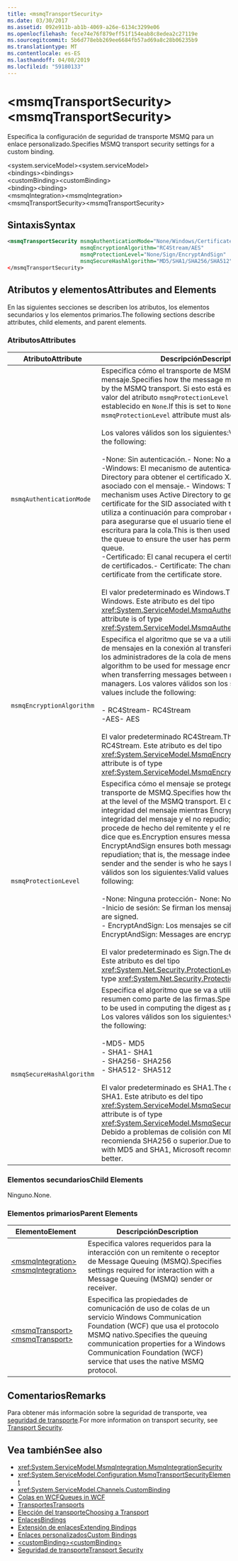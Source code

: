 ```yaml
---
title: <msmqTransportSecurity>
ms.date: 03/30/2017
ms.assetid: 092e911b-ab1b-4069-a26e-6134c3299e06
ms.openlocfilehash: fece74e76f879eff51f154eab8c8edea2c27119e
ms.sourcegitcommit: 5b6d778ebb269ee6684fb57ad69a8c28b06235b9
ms.translationtype: MT
ms.contentlocale: es-ES
ms.lasthandoff: 04/08/2019
ms.locfileid: "59180133"
---
```

# <a name="msmqtransportsecurity"></a><span data-ttu-id="e6871-101">\<msmqTransportSecurity></span><span class="sxs-lookup"><span data-stu-id="e6871-101">\<msmqTransportSecurity></span></span>
<span data-ttu-id="e6871-102">Especifica la configuración de seguridad de transporte MSMQ para un enlace personalizado.</span><span class="sxs-lookup"><span data-stu-id="e6871-102">Specifies MSMQ transport security settings for a custom binding.</span></span>  
  
 <span data-ttu-id="e6871-103">\<system.serviceModel></span><span class="sxs-lookup"><span data-stu-id="e6871-103">\<system.serviceModel></span></span>  
<span data-ttu-id="e6871-104">\<bindings></span><span class="sxs-lookup"><span data-stu-id="e6871-104">\<bindings></span></span>  
<span data-ttu-id="e6871-105">\<customBinding></span><span class="sxs-lookup"><span data-stu-id="e6871-105">\<customBinding></span></span>  
<span data-ttu-id="e6871-106">\<binding></span><span class="sxs-lookup"><span data-stu-id="e6871-106">\<binding></span></span>  
<span data-ttu-id="e6871-107">\<msmqIntegration></span><span class="sxs-lookup"><span data-stu-id="e6871-107">\<msmqIntegration></span></span>  
<span data-ttu-id="e6871-108">\<msmqTransportSecurity></span><span class="sxs-lookup"><span data-stu-id="e6871-108">\<msmqTransportSecurity></span></span>  
  
## <a name="syntax"></a><span data-ttu-id="e6871-109">Sintaxis</span><span class="sxs-lookup"><span data-stu-id="e6871-109">Syntax</span></span>  
  
```xml  
<msmqTransportSecurity msmqAuthenticationMode="None/Windows/Certificate"
                       msmqEncryptionAlgorithm="RC4Stream/AES"
                       msmqProtectionLevel="None/Sign/EncryptAndSign"
                       msmqSecureHashAlgorithm="MD5/SHA1/SHA256/SHA512" />
</msmqTransportSecurity>
```  
  
## <a name="attributes-and-elements"></a><span data-ttu-id="e6871-110">Atributos y elementos</span><span class="sxs-lookup"><span data-stu-id="e6871-110">Attributes and Elements</span></span>  
 <span data-ttu-id="e6871-111">En las siguientes secciones se describen los atributos, los elementos secundarios y los elementos primarios.</span><span class="sxs-lookup"><span data-stu-id="e6871-111">The following sections describe attributes, child elements, and parent elements.</span></span>  
  
### <a name="attributes"></a><span data-ttu-id="e6871-112">Atributos</span><span class="sxs-lookup"><span data-stu-id="e6871-112">Attributes</span></span>  
  
|<span data-ttu-id="e6871-113">Atributo</span><span class="sxs-lookup"><span data-stu-id="e6871-113">Attribute</span></span>|<span data-ttu-id="e6871-114">Descripción</span><span class="sxs-lookup"><span data-stu-id="e6871-114">Description</span></span>|  
|---------------|-----------------|  
|`msmqAuthenticationMode`|<span data-ttu-id="e6871-115">Especifica cómo el transporte de MSMQ debe autenticar el mensaje.</span><span class="sxs-lookup"><span data-stu-id="e6871-115">Specifies how the message must be authenticated by the MSMQ transport.</span></span> <span data-ttu-id="e6871-116">Si esto está establecido en `None`, el valor del atributo `msmqProtectionLevel` también debe estar establecido en `None`.</span><span class="sxs-lookup"><span data-stu-id="e6871-116">If this is set to `None`, the value of the `msmqProtectionLevel` attribute must also be set to `None`.</span></span><br /><br /> <span data-ttu-id="e6871-117">Los valores válidos son los siguientes:</span><span class="sxs-lookup"><span data-stu-id="e6871-117">Valid values include the following:</span></span><br /><br /> <span data-ttu-id="e6871-118">-None: Sin autenticación.</span><span class="sxs-lookup"><span data-stu-id="e6871-118">-   None: No authentication.</span></span><br /><span data-ttu-id="e6871-119">-Windows: El mecanismo de autenticación usa Active Directory para obtener el certificado X.509 para el SID asociado con el mensaje.</span><span class="sxs-lookup"><span data-stu-id="e6871-119">-   Windows: The authentication mechanism uses Active Directory to get the X.509 certificate for the SID associated with the message.</span></span> <span data-ttu-id="e6871-120">Esto se utiliza a continuación para comprobar el ACL de la cola para asegurarse que el usuario tiene el permiso de escritura para la cola.</span><span class="sxs-lookup"><span data-stu-id="e6871-120">This is then used to check the ACL of the queue to ensure the user has permission to write to the queue.</span></span><br /><span data-ttu-id="e6871-121">-Certificado: El canal recupera el certificado del almacén de certificados.</span><span class="sxs-lookup"><span data-stu-id="e6871-121">-   Certificate: The channel gets the certificate from the certificate store.</span></span><br /><br /> <span data-ttu-id="e6871-122">El valor predeterminado es Windows.</span><span class="sxs-lookup"><span data-stu-id="e6871-122">The default value is Windows.</span></span> <span data-ttu-id="e6871-123">Este atributo es del tipo <xref:System.ServiceModel.MsmqAuthenticationMode>.</span><span class="sxs-lookup"><span data-stu-id="e6871-123">This attribute is of type <xref:System.ServiceModel.MsmqAuthenticationMode>.</span></span>|  
|`msmqEncryptionAlgorithm`|<span data-ttu-id="e6871-124">Especifica el algoritmo que se va a utilizar para el cifrado de mensajes en la conexión al transferir los mensajes entre los administradores de la cola de mensajes.</span><span class="sxs-lookup"><span data-stu-id="e6871-124">Specifies the algorithm to be used for message encryption on the wire when transferring messages between message queue managers.</span></span> <span data-ttu-id="e6871-125">Los valores válidos son los siguientes:</span><span class="sxs-lookup"><span data-stu-id="e6871-125">Valid values include the following:</span></span><br /><br /> <span data-ttu-id="e6871-126">-   RC4Stream</span><span class="sxs-lookup"><span data-stu-id="e6871-126">-   RC4Stream</span></span><br /><span data-ttu-id="e6871-127">-AES</span><span class="sxs-lookup"><span data-stu-id="e6871-127">-   AES</span></span><br /><br /> <span data-ttu-id="e6871-128">El valor predeterminado RC4Stream.</span><span class="sxs-lookup"><span data-stu-id="e6871-128">The default value is RC4Stream.</span></span> <span data-ttu-id="e6871-129">Este atributo es del tipo <xref:System.ServiceModel.MsmqEncryptionAlgorithm>.</span><span class="sxs-lookup"><span data-stu-id="e6871-129">This attribute is of type <xref:System.ServiceModel.MsmqEncryptionAlgorithm>.</span></span>|  
|`msmqProtectionLevel`|<span data-ttu-id="e6871-130">Especifica cómo el mensaje se protege en el nivel del transporte de MSMQ.</span><span class="sxs-lookup"><span data-stu-id="e6871-130">Specifies how the message is secured at the level of the MSMQ transport.</span></span> <span data-ttu-id="e6871-131">El cifrado asegura la integridad del mensaje mientras EncryptAndSign asegura la integridad del mensaje y el no repudio; es decir, el mensaje procede de hecho del remitente y el remitente es quien dice que es.</span><span class="sxs-lookup"><span data-stu-id="e6871-131">Encryption ensures message integrity while EncryptAndSign ensures both message integrity and non-repudiation; that is, the message indeed comes from the sender and the sender is who he says he is.</span></span> <span data-ttu-id="e6871-132">Los valores válidos son los siguientes:</span><span class="sxs-lookup"><span data-stu-id="e6871-132">Valid values include the following:</span></span><br /><br /> <span data-ttu-id="e6871-133">-None: Ninguna protección</span><span class="sxs-lookup"><span data-stu-id="e6871-133">-   None: No protection.</span></span><br /><span data-ttu-id="e6871-134">-Inicio de sesión: Se firman los mensajes.</span><span class="sxs-lookup"><span data-stu-id="e6871-134">-   Sign: Messages are signed.</span></span><br /><span data-ttu-id="e6871-135">-   EncryptAndSign: Los mensajes se cifran y firman.</span><span class="sxs-lookup"><span data-stu-id="e6871-135">-   EncryptAndSign: Messages are encrypted and signed.</span></span><br /><br /> <span data-ttu-id="e6871-136">El valor predeterminado es Sign.</span><span class="sxs-lookup"><span data-stu-id="e6871-136">The default value is Sign.</span></span> <span data-ttu-id="e6871-137">Este atributo es del tipo <xref:System.Net.Security.ProtectionLevel>.</span><span class="sxs-lookup"><span data-stu-id="e6871-137">This attribute is of type <xref:System.Net.Security.ProtectionLevel>.</span></span>|  
|`msmqSecureHashAlgorithm`|<span data-ttu-id="e6871-138">Especifica el algoritmo que se va a utilizar para calcular el resumen como parte de las firmas.</span><span class="sxs-lookup"><span data-stu-id="e6871-138">Specifies the algorithm to be used in computing the digest as part of signatures.</span></span> <span data-ttu-id="e6871-139">Los valores válidos son los siguientes:</span><span class="sxs-lookup"><span data-stu-id="e6871-139">Valid values include the following:</span></span><br /><br /> <span data-ttu-id="e6871-140">-MD5</span><span class="sxs-lookup"><span data-stu-id="e6871-140">-   MD5</span></span><br /><span data-ttu-id="e6871-141">-   SHA1</span><span class="sxs-lookup"><span data-stu-id="e6871-141">-   SHA1</span></span><br /><span data-ttu-id="e6871-142">-   SHA256</span><span class="sxs-lookup"><span data-stu-id="e6871-142">-   SHA256</span></span><br /><span data-ttu-id="e6871-143">-   SHA512</span><span class="sxs-lookup"><span data-stu-id="e6871-143">-   SHA512</span></span><br /><br /> <span data-ttu-id="e6871-144">El valor predeterminado es SHA1.</span><span class="sxs-lookup"><span data-stu-id="e6871-144">The default value is SHA1.</span></span> <span data-ttu-id="e6871-145">Este atributo es del tipo <xref:System.ServiceModel.MsmqSecureHashAlgorithm>.</span><span class="sxs-lookup"><span data-stu-id="e6871-145">This attribute is of type <xref:System.ServiceModel.MsmqSecureHashAlgorithm>.</span></span><br><span data-ttu-id="e6871-146">Debido a problemas de colisión con MD5 y SHA1, Microsoft recomienda SHA256 o superior.</span><span class="sxs-lookup"><span data-stu-id="e6871-146">Due to collision problems with MD5 and SHA1, Microsoft recommends SHA256 or better.</span></span>|  
  
### <a name="child-elements"></a><span data-ttu-id="e6871-147">Elementos secundarios</span><span class="sxs-lookup"><span data-stu-id="e6871-147">Child Elements</span></span>  
 <span data-ttu-id="e6871-148">Ninguno.</span><span class="sxs-lookup"><span data-stu-id="e6871-148">None.</span></span>  
  
### <a name="parent-elements"></a><span data-ttu-id="e6871-149">Elementos primarios</span><span class="sxs-lookup"><span data-stu-id="e6871-149">Parent Elements</span></span>  
  
|<span data-ttu-id="e6871-150">Elemento</span><span class="sxs-lookup"><span data-stu-id="e6871-150">Element</span></span>|<span data-ttu-id="e6871-151">Descripción</span><span class="sxs-lookup"><span data-stu-id="e6871-151">Description</span></span>|  
|-------------|-----------------|  
|[<span data-ttu-id="e6871-152">\<msmqIntegration></span><span class="sxs-lookup"><span data-stu-id="e6871-152">\<msmqIntegration></span></span>](../../../../../docs/framework/configure-apps/file-schema/wcf/msmqintegration.md)|<span data-ttu-id="e6871-153">Especifica valores requeridos para la interacción con un remitente o receptor de Message Queuing (MSMQ).</span><span class="sxs-lookup"><span data-stu-id="e6871-153">Specifies settings required for interaction with a Message Queuing (MSMQ) sender or receiver.</span></span>|  
|[<span data-ttu-id="e6871-154">\<msmqTransport></span><span class="sxs-lookup"><span data-stu-id="e6871-154">\<msmqTransport></span></span>](../../../../../docs/framework/configure-apps/file-schema/wcf/msmqtransport.md)|<span data-ttu-id="e6871-155">Especifica las propiedades de comunicación de uso de colas de un servicio Windows Communication Foundation (WCF) que usa el protocolo MSMQ nativo.</span><span class="sxs-lookup"><span data-stu-id="e6871-155">Specifies the queuing communication properties for a Windows Communication Foundation (WCF) service that uses the native MSMQ protocol.</span></span>|  
  
## <a name="remarks"></a><span data-ttu-id="e6871-156">Comentarios</span><span class="sxs-lookup"><span data-stu-id="e6871-156">Remarks</span></span>  
 <span data-ttu-id="e6871-157">Para obtener más información sobre la seguridad de transporte, vea [seguridad de transporte](../../../../../docs/framework/wcf/feature-details/transport-security.md).</span><span class="sxs-lookup"><span data-stu-id="e6871-157">For more information on transport security, see [Transport Security](../../../../../docs/framework/wcf/feature-details/transport-security.md).</span></span>  
  
## <a name="see-also"></a><span data-ttu-id="e6871-158">Vea también</span><span class="sxs-lookup"><span data-stu-id="e6871-158">See also</span></span>

- <xref:System.ServiceModel.MsmqIntegration.MsmqIntegrationSecurity>
- <xref:System.ServiceModel.Configuration.MsmqTransportSecurityElement>
- <xref:System.ServiceModel.Channels.CustomBinding>
- [<span data-ttu-id="e6871-159">Colas en WCF</span><span class="sxs-lookup"><span data-stu-id="e6871-159">Queues in WCF</span></span>](../../../../../docs/framework/wcf/feature-details/queues-in-wcf.md)
- [<span data-ttu-id="e6871-160">Transportes</span><span class="sxs-lookup"><span data-stu-id="e6871-160">Transports</span></span>](../../../../../docs/framework/wcf/feature-details/transports.md)
- [<span data-ttu-id="e6871-161">Elección del transporte</span><span class="sxs-lookup"><span data-stu-id="e6871-161">Choosing a Transport</span></span>](../../../../../docs/framework/wcf/feature-details/choosing-a-transport.md)
- [<span data-ttu-id="e6871-162">Enlaces</span><span class="sxs-lookup"><span data-stu-id="e6871-162">Bindings</span></span>](../../../../../docs/framework/wcf/bindings.md)
- [<span data-ttu-id="e6871-163">Extensión de enlaces</span><span class="sxs-lookup"><span data-stu-id="e6871-163">Extending Bindings</span></span>](../../../../../docs/framework/wcf/extending/extending-bindings.md)
- [<span data-ttu-id="e6871-164">Enlaces personalizados</span><span class="sxs-lookup"><span data-stu-id="e6871-164">Custom Bindings</span></span>](../../../../../docs/framework/wcf/extending/custom-bindings.md)
- [<span data-ttu-id="e6871-165">\<customBinding></span><span class="sxs-lookup"><span data-stu-id="e6871-165">\<customBinding></span></span>](../../../../../docs/framework/configure-apps/file-schema/wcf/custombinding.md)
- [<span data-ttu-id="e6871-166">Seguridad de transporte</span><span class="sxs-lookup"><span data-stu-id="e6871-166">Transport Security</span></span>](../../../../../docs/framework/wcf/feature-details/transport-security.md)

